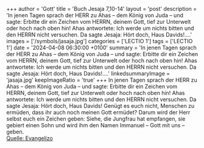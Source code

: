 +++
author = 'Gott'
title = 'Buch Jesaja 7,10-14'
layout = 'post'
description = 'In jenen Tagen sprach der HERR zu Ahas – dem König von Juda – und sagte: Erbitte dir ein Zeichen vom HERRN, deinem Gott, tief zur Unterwelt oder hoch nach oben hin! Ahas antwortete: Ich werde um nichts bitten und den HERRN nicht versuchen. Da sagte Jesaja: Hört doch, Haus Davids!....'
images = ['/symbols/jasaja.jpg']
categories = ['LECTIO 1']
tags = ['LECTIO 1']
date = '2024-04-08 06:30:00 +0100'
summary = 'In jenen Tagen sprach der HERR zu Ahas – dem König von Juda – und sagte: Erbitte dir ein Zeichen vom HERRN, deinem Gott, tief zur Unterwelt oder hoch nach oben hin! Ahas antwortete: Ich werde um nichts bitten und den HERRN nicht versuchen. Da sagte Jesaja: Hört doch, Haus Davids!....'
linkedsummaryImage = 'jasaja.jpg'
keepImageRatio = 'true'
+++
In jenen Tagen sprach der HERR zu Ahas – dem König von Juda – und sagte:
Erbitte dir ein Zeichen vom HERRN, deinem Gott, tief zur Unterwelt oder hoch nach oben hin!
Ahas antwortete: Ich werde um nichts bitten und den HERRN nicht versuchen.
Da sagte Jesaja: Hört doch, Haus Davids! Genügt es euch nicht, Menschen zu ermüden, dass ihr auch noch meinen Gott ermüdet?
Darum wird der Herr selbst euch ein Zeichen geben: Siehe, die Jungfrau hat empfangen, sie gebiert einen Sohn und wird ihm den Namen Immanuel – Gott mit uns – geben.<!--more--><br> [Quelle: Evangelizo](https://evangeliumtagfuertag.org/DE/gospel)